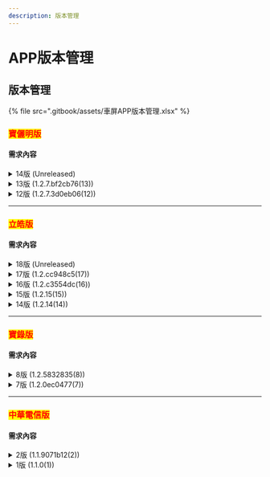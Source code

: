 ```yaml
---
description: 版本管理
---
```


# APP版本管理

## 版本管理



{% file src=".gitbook/assets/車屏APP版本管理.xlsx" %}

### <mark style="color:red;">寶儷明版</mark>

#### 需求內容

<details>

<summary>14版 (Unreleased)</summary>

包含需求：

1. SR001 時間校正機制
2. SR002 優化處理cmd機制
3. SR003 Log 優化
4. APP設備資料回傳後台
5. APP版本更新API多傳設備ID及車號

</details>

<details>

<summary>13版 (1.2.7.bf2cb76(13))</summary>



業者偶而會反應時間顯示不正確的情況，原因是沒有網路的情況下無法完成NTP校時，討論後決定以can時間來當校時備援&#x20;

1. 優先序：NTP校準時間 > canbus廣播時間 > 本地系統時間&#x20;
2. 網路校時當主要的機制&#x20;
3. can當校時備援&#x20;
4. 頻率：開啟APP後持續一直listen，直到抓到時間並完成補充校時程序即停止&#x20;
5. CAN校時方式：判斷can抓到的時間，&#x20;
   1. 若與我們目前的系統時間為同一日，就不更新(代表網路校時過了，或時間已經是正確的)，&#x20;
   2. 若否，則更新系統時間&#x20;
6. 預設不顯示時間，透過can校時程序完成後才顯示時間 7.離線模式下也依同邏輯顯示時間

</details>

<details>

<summary>12版 (1.2.7.3d0eb06(12))</summary>

包含需求：

增加Log優化功能

1.  \#1 若log檔未滿500KB，&#x20;

    a.正在記錄不上傳

    b.檔案名稱為當天日期的log不上傳，即隔天要上傳 c.檔案名稱時間 比 系統時間要晚的不上傳
2. \#2 刪除檔案檢查包含檔案最後修改時間
3. \#3 若檔案名稱時間 比 抓到的系統時間還新，代表系統時間未更新，則新的log檔，將以上一次的log檔加1秒命名
4.  \#4 can bus連接成功後，&#x20;

    a. 列印第一筆can bus log資料後會先關閉

    b. 10分鐘再打開，重複a, b c. 若10秒內沒有收到can bus資料，socket會重開，重開同時會再將can bus log打開, 重複a, b

</details>



***



### <mark style="color:red;">立皓版</mark>

#### 需求內容

<details>

<summary>18版 (Unreleased)</summary>

1. APP設備資料回傳後台 (測試通過)
2. APP版本更新API多傳設備ID及車號 (測試通過)

</details>

<details>

<summary>17版 (1.2.cc948c5(17))</summary>

Log優化機制 時間固定顯示功能，無can bus時間校正功能

</details>

<details>

<summary>16版 (1.2.c3554dc(16))</summary>

包含需求：

1. Log優化機制驗證
2. 發車及重啟APP reset TempSeq

</details>

<details>

<summary>15版 (1.2.15(15))</summary>

包含需求：

1. 除車機會送cmd報站之外，新增用首都API 的時間(改10 sec呼叫一次)作為進站依據，第一個只要顯示是0s就報進站，只會播過一次，那後續若收到車機的 cmd ，就再重複報出站，正常一個站最多報兩次進站(API一次+車機一次)。API一個站最多觸發一次，而車機一個站送多次cmd時一樣會報站多次。
2. 兩個來源的報站需控制不往前報站：當API觸發A站到站後更新畫面，再收到車機A站到站就再報一次，當收到車機的是前一站離站時，就不更新了，因為最近一次收到API的已經是A站進站了，原則應該是不往前報站。所以要把最後報站記錄下來，之後不管是API還是車機送的cmd若早於最新報站紀錄時，就不報站。
3. 出站的時候，不採用 API 的時間作出站的報站，而僅以車機cmd 才報出站。
4. 10s偵測一次 偵測到沒收到can 會等10s重啟記log

</details>

<details>

<summary>14版 (1.2.14(14))</summary>

新增 首都兩隻API錯誤處理優化機制

</details>







***



### <mark style="color:red;">寶錄版</mark>

#### 需求內容

<details>

<summary>8版 (1.2.5832835(8))</summary>

修正因版本merge造成路線顯示bug：固定顯示目的站 (R\_DATA去返程目的地會反過來)

</details>

<details>

<summary>7版 (1.2.0ec0477(7))</summary>

包含需求：

1. For 台中客運，有網路，所以要提供一版正常版連線版
2. 增加離線功能(預設開啟)，開啟離線功能時，左下角不顯示時間，右上角不顯示"準備影片下載"
3. 增加log上傳功能
4. UI的部分要與立皓新版一樣，差別是立皓版中間路線圖上的會顯示預約到站時間，其他的版本沒有
5. 增加Log優化功能&#x20;
   1. \#1 若log檔未滿500KB， a.正在記錄不上傳 b.檔案名稱為當天日期的log不上傳，即隔天要上傳 c.檔案名稱時間 比 系統時間要晚的不上傳
   2. \#2 刪除檔案檢查包含檔案最後修改時間
   3. \#3 若檔案名稱時間 比 抓到的系統時間還新，代表系統時間未更新，則新的log檔，將以上一次的log檔加1秒命名
   4.  \#4 can bus連接成功後，&#x20;

       a. 列印第一筆can bus log資料後會先關閉

       b. 10分鐘再打開，重複a, b c. 若10秒內沒有收到can bus資料，socket會重開，重開同時會再將can bus log打開, 重複a, b

</details>







***

### <mark style="color:red;">中華電信版</mark>

#### 需求內容

<details>

<summary>2版  (1.1.9071b12(2))</summary>

包含需求：

1. log上傳及機制優化 (merge 寶麗明功能)&#x20;
2. 離線功能 (merge 寶錄功能)&#x20;
3. can log減量

</details>

<details>

<summary>1版  (1.1.0(1))</summary>

ack版

</details>

